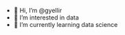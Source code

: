 - 👋 Hi, I’m @gyellir
- 👀 I’m interested in data
- 🌱 I’m currently learning data science

<!---
gyellir/gyellir is a ✨ special ✨ repository because its `README.md` (this file) appears on your GitHub profile.
You can click the Preview link to take a look at your changes.
--->

